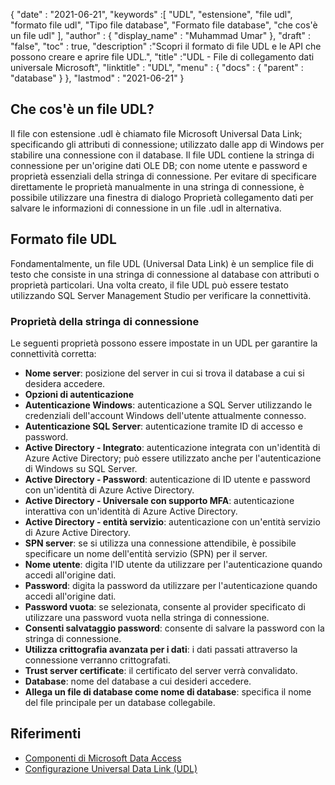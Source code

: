 {
  "date" : "2021-06-21",
  "keywords" :[ "UDL", "estensione", "file udl", "formato file udl", "Tipo file database", "Formato file database", "che cos'è un file udl" ],
  "author" : {
    "display_name" : "Muhammad Umar"
},
  "draft" : "false",
  "toc" : true,
  "description" :"Scopri il formato di file UDL e le API che possono creare e aprire file UDL.",
  "title" :"UDL - File di collegamento dati universale Microsoft",
  "linktitle" : "UDL",
  "menu" : {
    "docs" : {
      "parent" : "database"
}
},
  "lastmod" : "2021-06-21"
}

## Che cos'è un file UDL?
Il file con estensione .udl è chiamato file Microsoft Universal Data Link; specificando gli attributi di connessione; utilizzato dalle app di Windows per stabilire una connessione con il database. Il file UDL contiene la stringa di connessione per un'origine dati OLE DB; con nome utente e password e proprietà essenziali della stringa di connessione. Per evitare di specificare direttamente le proprietà manualmente in una stringa di connessione, è possibile utilizzare una finestra di dialogo Proprietà collegamento dati per salvare le informazioni di connessione in un file .udl in alternativa.

## Formato file UDL
Fondamentalmente, un file UDL (Universal Data Link) è un semplice file di testo che consiste in una stringa di connessione al database con attributi o proprietà particolari. Una volta creato, il file UDL può essere testato utilizzando SQL Server Management Studio per verificare la connettività.

### Proprietà della stringa di connessione
Le seguenti proprietà possono essere impostate in un UDL per garantire la connettività corretta:

- **Nome server**: posizione del server in cui si trova il database a cui si desidera accedere.
- **Opzioni di autenticazione**
- **Autenticazione Windows**: autenticazione a SQL Server utilizzando le credenziali dell'account Windows dell'utente attualmente connesso.
- **Autenticazione SQL Server**: autenticazione tramite ID di accesso e password.
- **Active Directory - Integrato**: autenticazione integrata con un'identità di Azure Active Directory; può essere utilizzato anche per l'autenticazione di Windows su SQL Server.
- **Active Directory - Password**: autenticazione di ID utente e password con un'identità di Azure Active Directory.
- **Active Directory - Universale con supporto MFA**: autenticazione interattiva con un'identità di Azure Active Directory.
- **Active Directory - entità servizio**: autenticazione con un'entità servizio di Azure Active Directory.
- **SPN server**: se si utilizza una connessione attendibile, è possibile specificare un nome dell'entità servizio (SPN) per il server.
- **Nome utente**: digita l'ID utente da utilizzare per l'autenticazione quando accedi all'origine dati.
- **Password**: digita la password da utilizzare per l'autenticazione quando accedi all'origine dati.
- **Password vuota**: se selezionata, consente al provider specificato di utilizzare una password vuota nella stringa di connessione.
- **Consenti salvataggio password**: consente di salvare la password con la stringa di connessione.
- **Utilizza crittografia avanzata per i dati**: i dati passati attraverso la connessione verranno crittografati.
- **Trust server certificate**: il certificato del server verrà convalidato.
- **Database**: nome del database a cui desideri accedere.
- **Allega un file di database come nome di database**: specifica il nome del file principale per un database collegabile.

## Riferimenti ##

* [Componenti di Microsoft Data Access](https://en.wikipedia.org/wiki/Microsoft_Data_Access_Components#Universal_data_link)
* [Configurazione Universal Data Link (UDL)](https://learn.microsoft.com/en-us/sql/connect/oledb/help-topics/data-link-pages?view=sql-server-ver15)

